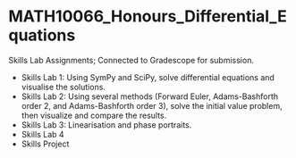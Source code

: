 # MATH10066_Honours_Differential_Equations
Skills Lab Assignments; Connected to Gradescope for submission.

- Skills Lab 1: Using SymPy and SciPy, solve differential equations and visualise the solutions.
- Skills Lab 2: Using several methods (Forward Euler, Adams-Bashforth order 2, and Adams-Bashforth order 3), solve the initial value problem, then visualize and compare the results.
- Skills Lab 3: Linearisation and phase portraits.
- Skills Lab 4
- Skills Project
